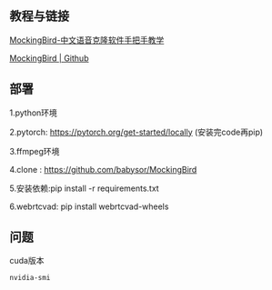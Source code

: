 ## 教程与链接

[MockingBird-中文语音克隆软件手把手教学](https://www.bilibili.com/video/av849082126/)

[MockingBird | Github](https://github.com/babysor/MockingBird/wiki/Quick-Start-(Newbie))

## 部署

1.python环境

2.pytorch: https://pytorch.org/get-started/locally (安装完code再pip)

3.ffmpeg环境

4.clone : https://github.com/babysor/MockingBird

5.安装依赖:pip install -r requirements.txt

6.webrtcvad:  pip install webrtcvad-wheels

## 问题

cuda版本

```powershell
nvidia-smi
```
